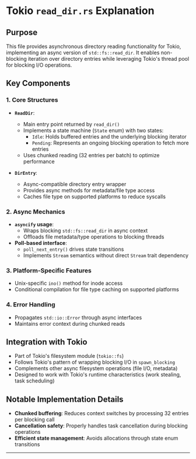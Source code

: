 # Tokio `read_dir.rs` Explanation

## Purpose
This file provides asynchronous directory reading functionality for Tokio, implementing an async version of `std::fs::read_dir`. It enables non-blocking iteration over directory entries while leveraging Tokio's thread pool for blocking I/O operations.

## Key Components

### 1. Core Structures
- **`ReadDir`**: 
  - Main entry point returned by `read_dir()`
  - Implements a state machine (`State` enum) with two states:
    - `Idle`: Holds buffered entries and the underlying blocking iterator
    - `Pending`: Represents an ongoing blocking operation to fetch more entries
  - Uses chunked reading (32 entries per batch) to optimize performance

- **`DirEntry`**:
  - Async-compatible directory entry wrapper
  - Provides async methods for metadata/file type access
  - Caches file type on supported platforms to reduce syscalls

### 2. Async Mechanics
- **`asyncify` usage**:
  - Wraps blocking `std::fs::read_dir` in async context
  - Offloads file metadata/type operations to blocking threads
- **Poll-based interface**:
  - `poll_next_entry()` drives state transitions
  - Implements `Stream` semantics without direct `Stream` trait dependency

### 3. Platform-Specific Features
- Unix-specific `ino()` method for inode access
- Conditional compilation for file type caching on supported platforms

### 4. Error Handling
- Propagates `std::io::Error` through async interfaces
- Maintains error context during chunked reads

## Integration with Tokio
- Part of Tokio's filesystem module (`tokio::fs`)
- Follows Tokio's pattern of wrapping blocking I/O in `spawn_blocking`
- Complements other async filesystem operations (file I/O, metadata)
- Designed to work with Tokio's runtime characteristics (work stealing, task scheduling)

## Notable Implementation Details
- **Chunked buffering**: Reduces context switches by processing 32 entries per blocking call
- **Cancellation safety**: Properly handles task cancellation during blocking operations
- **Efficient state management**: Avoids allocations through state enum transitions

---
